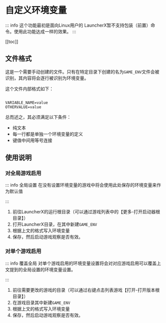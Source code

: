 # 自定义环境变量

::: info 这个功能最初是面向Linux用户的
LauncherX暂不支持包装（前置）命令。使用此功能达成一样的效果。
:::

[[toc]]

## 文件格式

这是一个需要手动创建的文件。只有在特定目录下创建的名为`GAME_ENV`文件会被识别，其内容将会逐行被识别为环境变量。

这个文件内部格式如下：

```text

VARIABLE_NAME=value
OTHERVALUE=value

```

总而述之，其必须满足以下条件： 
- 纯文本
- 每一行都是单独一个环境变量的定义
- 键值中间用等号连接

## 使用说明

### 对全局游戏启用

::: info 全局设置
在没有设置环境变量的游戏中将会使用此处保存的环境变量来作为默认值

:::

1. 前往LauncherX的运行根目录（可以通过游戏列表中的【更多-打开启动器根目录】）
2. 打开LauncherX目录，在其中新建`GAME_ENV`
3. 根据上文的格式写入环境变量
4. 保存，然后启动游戏观察是否有效。

### 对单个游戏启用

::: info 覆盖全局
对单个游戏启用的环境变量设置将会对对应游戏启用可以覆盖上文提到的全局设置的环境变量设置。

:::

1. 前往需要更改的游戏的目录（可以通过右键点击列表游戏【打开-打开版本根目录】）
2. 在游戏目录其中新建`GAME_ENV`
3. 根据上文的格式写入环境变量
4. 保存，然后启动游戏观察是否有效。